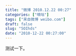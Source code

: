 ```yaml
---
title: "微博 2010.12.22 00:27"
categories: ["嘀咕"]
tags: ["来自微博 weibo.com"]
draft: false
slug: "5OIhds"
date: "2010-12-22 00:27:00"
---
```


<p>测试一下。 ​​​​</p>
